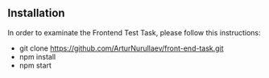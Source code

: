 ## Installation

In order to examinate the Frontend Test Task, please follow this instructions:

* git clone https://github.com/ArturNurullaev/front-end-task.git
* npm install
* npm start



